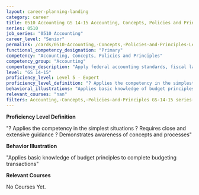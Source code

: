 ```yaml
---
layout: career-planning-landing
category: career
title: 0510 Accounting GS 14-15 Accounting, Concepts, Policies and Principles
series: 0510
job_series: "0510 Accounting"
career_level: "Senior"
permalink: /cards/0510-Accounting,-Concepts,-Policies-and-Principles-Level-5---Expert/
functional_competency_designation: "Primary"
competency: "Accounting, Concepts, Policies and Principles"
competency_group: "Accounting"
compentency_description: "Apply federal accounting standards, fiscal law, policies, regulations, principles, standards, internal controls and procedures to financial management activities."
level: "GS 14-15"
proficiency_level: Level 5 - Expert
proficiency_level_definition: "? Applies the competency in the simplest situations ? Requires close and extensive guidance ? Demonstrates awareness of concepts and processes"
behavioral_illustrations: "Applies basic knowledge of budget principles to complete budgeting transactions"
relevant_courses: "nan"
filters: Accounting,-Concepts,-Policies-and-Principles GS-14-15 series-0510
---
```


<p><b>Proficiency Level Definition</b></p>
<p>"? Applies the competency in the simplest situations ? Requires close and extensive guidance ? Demonstrates awareness of concepts and processes"</p>
<p><b>Behavior Illustration</b></p>
<p>"Applies basic knowledge of budget principles to complete budgeting transactions"</p>
<p><b>Relevant Courses</b></p>
<div class="cfo-courses-outer"><div class="cfo-courses-inner">No Courses Yet.</div></div>
